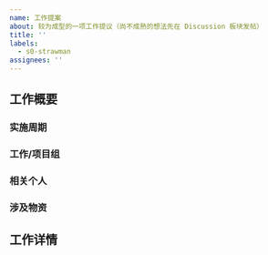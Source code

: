 ```yaml
---
name: 工作提案
about: 较为成型的一项工作提议（尚不成熟的想法先在 Discussion 板块发帖）
title: ''
labels:
  - s0-strawman
assignees: ''
---
```


## 工作概要

### 实施周期

### 工作/项目组

### 相关个人
<!--
示例：@GitHub_ID x N
-->

### 涉及物资
<!--
示例：
- [x] 现有物料、资金
- [ ] 待募集物料、资金
-->

## 工作详情
<!--
长篇大论……
-->
